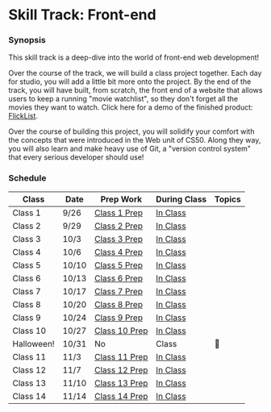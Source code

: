 # Skill Track: Front-end

### Synopsis

This skill track is a deep-dive into the world of front-end web development!

Over the course of the track, we will build a class project together. Each day for studio, you will add a little bit more onto the project. By the end of the track, you will have built, from scratch, the front end of a website that allows users to keep a running "movie watchlist", so they don't forget all the movies they want to watch. Click here for a demo of the finished product: <a href="http://education.launchcode.org/flicklist" target="_blank"/>FlickList</a>.

Over the course of building this project, you will solidify your comfort with the concepts that were introduced in the Web unit of CS50. Along they way, you will also learn and make heavy use of Git, a "version control system" that every serious developer should use!

### Schedule

Class | Date | Prep Work | During Class | Topics
|------|----|----------|--------------|-------|
Class 1 | 9/26 | [Class 1 Prep](./materials/class1-prep) | [In Class](./materials/class1) |
Class 2 | 9/29 | [Class 2 Prep](./materials/class2-prep) | [In Class](./materials/class2) |
Class 3 | 10/3 | [Class 3 Prep](./materials/class3-prep) | [In Class](./materials/class3) |
Class 4 | 10/6 | [Class 4 Prep](./materials/class4-prep) | [In Class](./materials/class4) |  
Class 5 | 10/10 | [Class 5 Prep](./materials/class5-prep) | [In Class](./materials/class5) |
Class 6 | 10/13 | [Class 6 Prep](./materials/class6-prep) | [In Class](./materials/class6) |
Class 7 | 10/17 | [Class 7 Prep](./materials/class7-prep) | [In Class](./materials/class7) |
Class 8 | 10/20 | [Class 8 Prep](./materials/class8-prep) | [In Class](./materials/class8) |
Class 9 | 10/24 | [Class 9 Prep](./materials/class9-prep) | [In Class](./materials/class9) |
Class 10 | 10/27 | [Class 10 Prep](./materials/class10-prep) | [In Class](./materials/class10) |
Halloween! | 10/31 | No | Class | :ghost:
Class 11 | 11/3 | [Class 11 Prep](./materials/class11-prep) | [In Class](./materials/class11) |
Class 12 | 11/7 | [Class 12 Prep](./materials/class12-prep) | [In Class](./materials/class12) |
Class 13 | 11/10 | [Class 13 Prep](./materials/class13-prep) | [In Class](./materials/class13) |
Class 14 | 11/14 | [Class 14 Prep](./materials/class14-prep) | [In Class](./materials/class14) |
